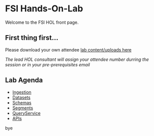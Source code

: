 # FSI Hands-On-Lab

Welcome to the FSI HOL front page.

## First thing first...

Please download your own attendee [lab content/uploads here](https://github.com/adobe/AEP-Hands-on-Labs/blob/master/labs/fsi/lab_dowloads.md)

*The lead HOL consultant will assign your attendee number durring the session or in your pre-prerequisites email*

## Lab Agenda

 - [Ingestion](https://github.com/adobe/AEP-Hands-on-Labs/blob/master/labs/fsi/Foundations/Ingestion.md)
 - [Datasets](https://github.com/adobe/AEP-Hands-on-Labs/blob/master/labs/fsi/Foundations/Datasets.md)
 - [Schemas](https://github.com/adobe/AEP-Hands-on-Labs/blob/master/labs/fsi/Foundations/Schemas.md)
 - [Segments](https://github.com/adobe/AEP-Hands-on-Labs/blob/master/labs/fsi/Foundations/Segments.md)
 - [QueryService](https://github.com/adobe/AEP-Hands-on-Labs/blob/master/labs/fsi/Foundations/QueryService.md)
 - [APIs](https://github.com/adobe/AEP-Hands-on-Labs/blob/master/labs/fsi/Foundations/APIs.md)
 
bye
